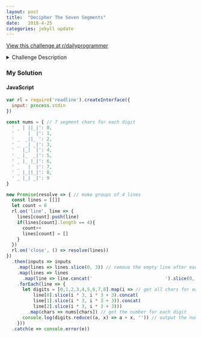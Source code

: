 ```yaml
---
layout: post
title:  "Decipher The Seven Segments"
date:   2018-4-25
categories: jekyll update
---
```


[View this challenge at r/dailyprogrammer](https://www.reddit.com/r/dailyprogrammer/comments/8eger3/20180423_challenge_358_easy_decipher_the_seven/)

<details><summary>Challenge Description</summary>
<div markdown="1">
### Description
Today's challenge will be to create a program to decipher a seven segment display, commonly seen on many older electronic devices.

### Input Description
For this challenge, you will receive 3 lines of input, with each line being 27 characters long (representing 9 total numbers), with the digits spread across the 3 lines. Your job is to return the represented digits. You don't need to account for odd spacing or missing segments.

### Output Description
Your program should print the numbers contained in the display.

### Challenge Inputs
```
    _  _     _  _  _  _  _
  | _| _||_||_ |_   ||_||_|
  ||_  _|  | _||_|  ||_| _|

    _  _  _  _  _  _  _  _
|_| _| _||_|| ||_ |_| _||_
  | _| _||_||_| _||_||_  _|

 _  _  _  _  _  _  _  _  _
|_  _||_ |_| _|  ||_ | ||_|
 _||_ |_||_| _|  ||_||_||_|

 _  _        _  _  _  _  _
|_||_ |_|  || ||_ |_ |_| _|
 _| _|  |  ||_| _| _| _||_
```

### Challenge Outputs
```
123456789
433805825
526837608
954105592
```
</div>
</details>

### My Solution

#### JavaScript

```javascript
var rl = require('readline').createInterface({
  input: process.stdin
})

const nums = { // 7 segment chars for each digit
  ' _ | ||_|': 0,
  '     |  |': 1,
  ' _  _||_ ': 2,
  ' _  _| _|': 3,
  '   |_|  |': 4,
  ' _ |_  _|': 5,
  ' _ |_ |_|': 6,
  ' _   |  |': 7,
  ' _ |_||_|': 8,
  ' _ |_| _|': 9
}

new Promise(resolve => { // make groups of 4 lines
  const lines = [[]]
  let count = 0
  rl.on('line', line => {
    lines[count].push(line)
    if(lines[count].length == 4){
      count++
      lines[count] = []
    }
  })
  rl.on('close', () => resolve(lines))
})
  .then(inputs => inputs
    .map(lines => lines.slice(0, 3)) // remove the empty line after each input
    .map(lines => lines
      .map(line => line.concat('                           ').slice(0, 27))) // make every line the same length
    .forEach(line => {
      let digits = [0,1,2,3,4,5,6,7,8].map(i => // get all chars for each digit
          line[0].slice(i * 3, i * 3 + 3).concat(
          line[1].slice(i * 3, i * 3 + 3)).concat(
          line[2].slice(i * 3, i * 3 + 3)))
        .map(chars => nums[chars]) // get the number for each digit
      console.log(digits.reduce((a, x) => a + x, '')) // output the number
    }))
  .catch(e => console.error(e))
```
